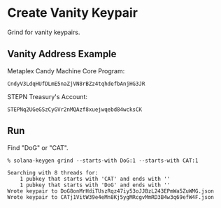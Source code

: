 # Create Vanity Keypair
Grind for vanity keypairs.

## Vanity Address Example

Metaplex Candy Machine Core Program:
```
CndyV3LdqHUfDLmE5naZjVN8rBZz4tqhdefbAnjHG3JR
```

STEPN Treasury's Account:
```
STEPNq2UGeGSzCyGVr2nMQAzf8xuejwqebd84wcksCK
```

## Run
Find "DoG" or "CAT".

```
% solana-keygen grind --starts-with DoG:1 --starts-with CAT:1

Searching with 8 threads for:
	1 pubkey that starts with 'CAT' and ends with ''
	1 pubkey that starts with 'DoG' and ends with ''
Wrote keypair to DoG8onMrHdiTUszRqz47iy53oJJBzL243EPmWa5ZuWMG.json
Wrote keypair to CATj1VitW39e4eMn8Kj5ygMRcgvMmRD3B4w3q69efW4F.json
```